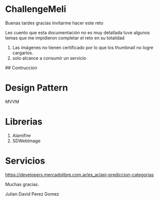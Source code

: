 # ChallengeMeli

Buenas tardes gracias invitarme hacer este reto

Les cuento que esta documentación no es muy detallada tuve algunos temas que me impidieron completar el reto en su totalidad
 
1. Las imágenes no tienen certificado por lo que los thumbnail no logre cargarlos.
2. solo alcance a consumir un servicio

## Contruccion


# Design Pattern

MVVM


# Librerias

1. Alamifire
2. SDWebImage 

# Servicios 

 https://developers.mercadolibre.com.ar/es_ar/api-prediccion-categorias
 
 
 Muchas gracias.
 
 Julian David Perez Gomez
